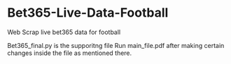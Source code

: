 # Bet365-Live-Data-Football

Web Scrap live bet365 data for football

Bet365_final.py is the supporitng file
Run main_file.pdf after making certain changes inside the file as mentioned there.
